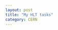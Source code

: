 ```yaml
---
layout: post
title: "My HLT tasks"
category: CERN
---
```

<script type="text/javascript" language="javascript" src="https://creately.com/player/createlyplayerstart.js">
</script>

<div id="creately-container-gvmj80621-It0tETVpH2vGfvMPNuDHOFAhdmQ=">
</div>

<script type="text/javascript">
createlyPlayerStart( {
container: "creately-container-gvmj80621-It0tETVpH2vGfvMPNuDHOFAhdmQ=",
docid :"gvmj80621-It0tETVpH2vGfvMPNuDHOFAhdmQ=",
title :"HLT Tasks",
width :640,height :400,bgcolor :"#ffffff",logo :0
} );</script>



